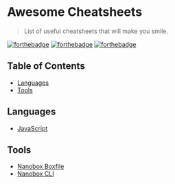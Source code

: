 # Awesome Cheatsheets

> List of useful cheatsheets that will make you smile.

[![forthebadge](http://forthebadge.com/images/badges/as-seen-on-tv.svg)](http://forthebadge.com) [![forthebadge](http://forthebadge.com/images/badges/makes-people-smile.svg)](http://forthebadge.com)  [![forthebadge](http://forthebadge.com/images/badges/for-you.svg)](http://forthebadge.com)

## Table of Contents

- [Languages](#languages)
- [Tools](#tools)

## Languages

- [JavaScript](languages/javascript.js)

## Tools

- [Nanobox Boxfile](tools/nanobox_boxfile.yml)
- [Nanobox CLI](tools/nanobox_cli.sh)
